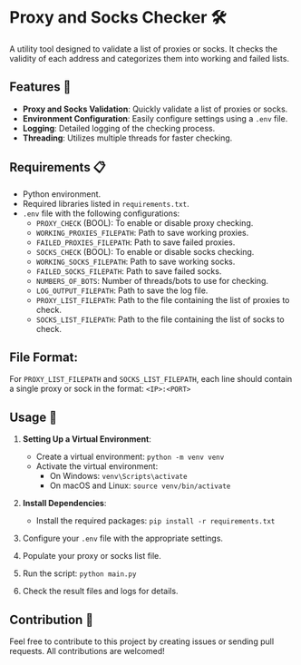 # Proxy and Socks Checker 🛠️

A utility tool designed to validate a list of proxies or socks. It checks the validity of each address and categorizes them into working and failed lists.

## Features 🌟

- **Proxy and Socks Validation**: Quickly validate a list of proxies or socks.
- **Environment Configuration**: Easily configure settings using a `.env` file.
- **Logging**: Detailed logging of the checking process.
- **Threading**: Utilizes multiple threads for faster checking.

## Requirements 📋

- Python environment.
- Required libraries listed in `requirements.txt`.
- `.env` file with the following configurations:
  - `PROXY_CHECK` (BOOL): To enable or disable proxy checking.
  - `WORKING_PROXIES_FILEPATH`: Path to save working proxies.
  - `FAILED_PROXIES_FILEPATH`: Path to save failed proxies.
  - `SOCKS_CHECK` (BOOL): To enable or disable socks checking.
  - `WORKING_SOCKS_FILEPATH`: Path to save working socks.
  - `FAILED_SOCKS_FILEPATH`: Path to save failed socks.
  - `NUMBERS_OF_BOTS`: Number of threads/bots to use for checking.
  - `LOG_OUTPUT_FILEPATH`: Path to save the log file.
  - `PROXY_LIST_FILEPATH`: Path to the file containing the list of proxies to check.
  - `SOCKS_LIST_FILEPATH`: Path to the file containing the list of socks to check.

## File Format:

For `PROXY_LIST_FILEPATH` and `SOCKS_LIST_FILEPATH`, each line should contain a single proxy or sock in the format:
```<IP>:<PORT>```

## Usage 🚀

1. **Setting Up a Virtual Environment**:
   - Create a virtual environment: `python -m venv venv`
   - Activate the virtual environment:
     - On Windows: `venv\Scripts\activate`
     - On macOS and Linux: `source venv/bin/activate`

2. **Install Dependencies**:
   - Install the required packages: `pip install -r requirements.txt`

3. Configure your `.env` file with the appropriate settings.

4. Populate your proxy or socks list file.

5. Run the script: `python main.py`

6. Check the result files and logs for details.

## Contribution 🤝

Feel free to contribute to this project by creating issues or sending pull requests. All contributions are welcomed!

